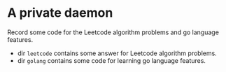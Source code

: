 # A private daemon

Record some code for the Leetcode algorithm problems and go language features.

- dir `leetcode` contains some answer for Leetcode algorithm problems.
- dir `golang` contains some code for learning go language features.